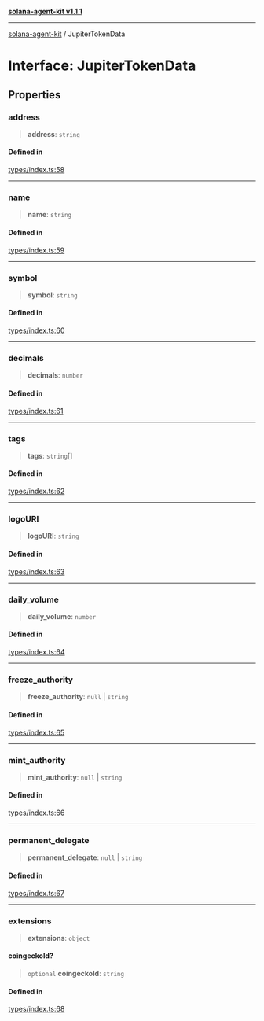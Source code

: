 [**solana-agent-kit v1.1.1**](../README.md)

***

[solana-agent-kit](../README.md) / JupiterTokenData

# Interface: JupiterTokenData

## Properties

### address

> **address**: `string`

#### Defined in

[types/index.ts:58](https://github.com/scriptscrypt/solana-agent-kit/blob/a820222cbc6538b7b24a8b29ee43679a229c9635/src/types/index.ts#L58)

***

### name

> **name**: `string`

#### Defined in

[types/index.ts:59](https://github.com/scriptscrypt/solana-agent-kit/blob/a820222cbc6538b7b24a8b29ee43679a229c9635/src/types/index.ts#L59)

***

### symbol

> **symbol**: `string`

#### Defined in

[types/index.ts:60](https://github.com/scriptscrypt/solana-agent-kit/blob/a820222cbc6538b7b24a8b29ee43679a229c9635/src/types/index.ts#L60)

***

### decimals

> **decimals**: `number`

#### Defined in

[types/index.ts:61](https://github.com/scriptscrypt/solana-agent-kit/blob/a820222cbc6538b7b24a8b29ee43679a229c9635/src/types/index.ts#L61)

***

### tags

> **tags**: `string`[]

#### Defined in

[types/index.ts:62](https://github.com/scriptscrypt/solana-agent-kit/blob/a820222cbc6538b7b24a8b29ee43679a229c9635/src/types/index.ts#L62)

***

### logoURI

> **logoURI**: `string`

#### Defined in

[types/index.ts:63](https://github.com/scriptscrypt/solana-agent-kit/blob/a820222cbc6538b7b24a8b29ee43679a229c9635/src/types/index.ts#L63)

***

### daily\_volume

> **daily\_volume**: `number`

#### Defined in

[types/index.ts:64](https://github.com/scriptscrypt/solana-agent-kit/blob/a820222cbc6538b7b24a8b29ee43679a229c9635/src/types/index.ts#L64)

***

### freeze\_authority

> **freeze\_authority**: `null` \| `string`

#### Defined in

[types/index.ts:65](https://github.com/scriptscrypt/solana-agent-kit/blob/a820222cbc6538b7b24a8b29ee43679a229c9635/src/types/index.ts#L65)

***

### mint\_authority

> **mint\_authority**: `null` \| `string`

#### Defined in

[types/index.ts:66](https://github.com/scriptscrypt/solana-agent-kit/blob/a820222cbc6538b7b24a8b29ee43679a229c9635/src/types/index.ts#L66)

***

### permanent\_delegate

> **permanent\_delegate**: `null` \| `string`

#### Defined in

[types/index.ts:67](https://github.com/scriptscrypt/solana-agent-kit/blob/a820222cbc6538b7b24a8b29ee43679a229c9635/src/types/index.ts#L67)

***

### extensions

> **extensions**: `object`

#### coingeckoId?

> `optional` **coingeckoId**: `string`

#### Defined in

[types/index.ts:68](https://github.com/scriptscrypt/solana-agent-kit/blob/a820222cbc6538b7b24a8b29ee43679a229c9635/src/types/index.ts#L68)
